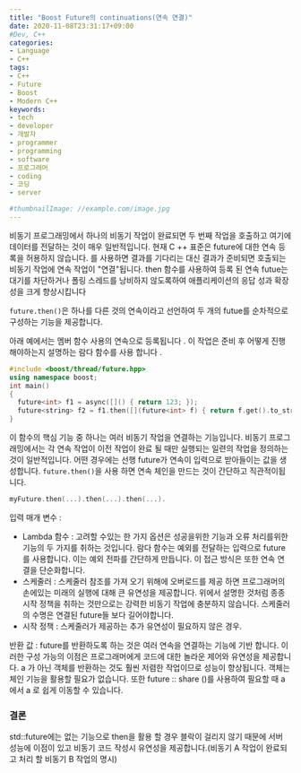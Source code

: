 ```yaml
---
title: "Boost Future의 continuations(연속 연결)"
date: 2020-11-08T23:31:17+09:00
#Dev, C++
categories:
- Language
- C++
tags:
- C++
- Future
- Boost
- Modern C++
keywords:
- tech
- developer
- 개발자
- programmer
- programming
- software
- 프로그래머
- coding
- 코딩
- server

#thumbnailImage: //example.com/image.jpg
---
```


비동기 프로그래밍에서 하나의 비동기 작업이 완료되면 두 번째 작업을 호출하고 여기에 데이터를 전달하는 것이 매우 일반적입니다. 현재 C ++ 표준은 future에 대한 연속 등록을 허용하지 않습니다. 를 사용하면 결과를 기다리는 대신 결과가 준비되면 호출되는 비동기 작업에 연속 작업이 "연결"됩니다. then 함수를 사용하여 등록 된 연속 futue는 대기를 차단하거나 폴링 스레드를 낭비하지 않도록하여 애플리케이션의 응답 성과 확장 성을 크게 향상시킵니다

<!--more-->





`future.then()`은 하나를 다른 것의 연속이라고 선언하여 두 개의 futue를 순차적으로 구성하는 기능을 제공합니다. 

아래 예에서는 멤버 함수 사용의 연속으로 등록됩니다 . 이 작업은 준비 후 어떻게 진행해야하는지 설명하는 람다 함수를 사용 합니다 .

```cpp
#include <boost/thread/future.hpp>
using namespace boost;
int main()
{
  future<int> f1 = async([]() { return 123; });
  future<string> f2 = f1.then([](future<int> f) { return f.get().to_string(); // here .get() won't block });
}
```





이 함수의 핵심 기능 중 하나는 여러 비동기 작업을 연결하는 기능입니다. 비동기 프로그래밍에서는 각 연속 작업이 이전 작업이 완료 될 때만 실행되는 일련의 작업을 정의하는 것이 일반적입니다. 어떤 경우에는 선행 future가 연속이 입력으로 받아들이는 값을 생성합니다. `future.then()`을 사용 하면 연속 체인을 만드는 것이 간단하고 직관적이됩니다.

```cpp
myFuture.then(...).then(...).then(...).
```





입력 매개 변수 :

- Lambda 함수 : 고려할 수있는 한 가지 옵션은 성공을위한 기능과 오류 처리를위한 기능의 두 가지를 취하는 것입니다. 람다 함수는 예외를 전달하는 입력으로 future를 사용합니다. 이는 예외 전파를 간단하게 만듭니다. 이 접근 방식은 또한 연속 연결을 단순화합니다.
- 스케줄러 : 스케줄러 참조를 가져 오기 위해에 오버로드를 제공 하면 프로그래머의 손에있는 미래의 실행에 대해 큰 유연성을 제공합니다. 위에서 설명한 것처럼 종종 시작 정책을 취하는 것만으로는 강력한 비동기 작업에 충분하지 않습니다. 스케줄러의 수명은 연결된 future들 보다 길어야합니다. 
- 시작 정책 : 스케줄러가 제공하는 추가 유연성이 필요하지 않은 경우.





반환 값 : future를 반환하도록 하는 것은 여러 연속을 연결하는 기능에 기반 합니다. 이러한 구성 가능의 이점은 프로그래머에게 코드에 대한 놀라운 제어와 유연성을 제공합니다. a 가 아닌 객체를 반환하는 것도 훨씬 저렴한 작업이므로 성능이 향상됩니다. 객체는 체인 기능을 활용할 필요가 없습니다. 또한 future :: share ()를 사용하여 필요할 때 a 에서 a 로 쉽게 이동할 수 있습니다.





### 결론

std::future에는 없는 기능으로 then을 활용 할 경우 블락이 걸리지 않기 때문에 서버 성능에 이점이 있고 비동기 코드 작성시 유연성을 제공합니다.(비동기 A 작업이 완료되고 처리 할 비동기 B 작업의 명시)